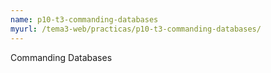 ```yaml
---
name: p10-t3-commanding-databases
myurl: /tema3-web/practicas/p10-t3-commanding-databases/
---
```


Commanding Databases

